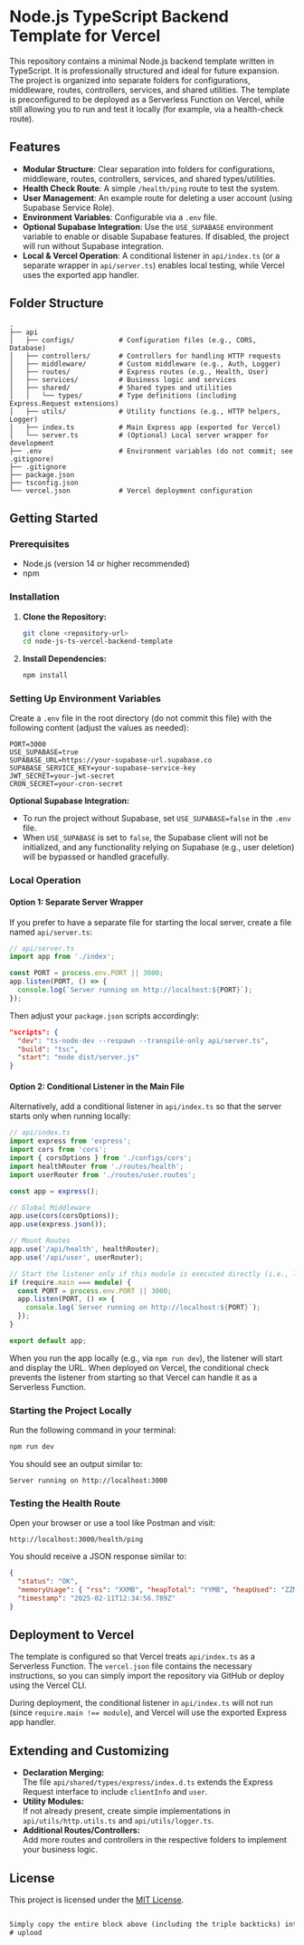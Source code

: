 # Node.js TypeScript Backend Template for Vercel

This repository contains a minimal Node.js backend template written in TypeScript. It is professionally structured and ideal for future expansion. The project is organized into separate folders for configurations, middleware, routes, controllers, services, and shared utilities. The template is preconfigured to be deployed as a Serverless Function on Vercel, while still allowing you to run and test it locally (for example, via a health-check route).

## Features

- **Modular Structure**: Clear separation into folders for configurations, middleware, routes, controllers, services, and shared types/utilities.
- **Health Check Route**: A simple `/health/ping` route to test the system.
- **User Management**: An example route for deleting a user account (using Supabase Service Role).
- **Environment Variables**: Configurable via a `.env` file.
- **Optional Supabase Integration**: Use the `USE_SUPABASE` environment variable to enable or disable Supabase features. If disabled, the project will run without Supabase integration.
- **Local & Vercel Operation**: A conditional listener in `api/index.ts` (or a separate wrapper in `api/server.ts`) enables local testing, while Vercel uses the exported app handler.

## Folder Structure

```
.
├── api
│   ├── configs/           # Configuration files (e.g., CORS, Database)
│   ├── controllers/       # Controllers for handling HTTP requests
│   ├── middleware/        # Custom middleware (e.g., Auth, Logger)
│   ├── routes/            # Express routes (e.g., Health, User)
│   ├── services/          # Business logic and services
│   ├── shared/            # Shared types and utilities
│   │   └── types/         # Type definitions (including Express.Request extensions)
│   ├── utils/             # Utility functions (e.g., HTTP helpers, Logger)
│   ├── index.ts           # Main Express app (exported for Vercel)
│   └── server.ts          # (Optional) Local server wrapper for development
├── .env                   # Environment variables (do not commit; see .gitignore)
├── .gitignore
├── package.json
├── tsconfig.json
└── vercel.json            # Vercel deployment configuration
```

## Getting Started

### Prerequisites

- Node.js (version 14 or higher recommended)
- npm

### Installation

1. **Clone the Repository:**

   ```bash
   git clone <repository-url>
   cd node-js-ts-vercel-backend-template
   ```

2. **Install Dependencies:**

   ```bash
   npm install
   ```

### Setting Up Environment Variables

Create a `.env` file in the root directory (do not commit this file) with the following content (adjust the values as needed):

```dotenv
PORT=3000
USE_SUPABASE=true
SUPABASE_URL=https://your-supabase-url.supabase.co
SUPABASE_SERVICE_KEY=your-supabase-service-key
JWT_SECRET=your-jwt-secret
CRON_SECRET=your-cron-secret
```

**Optional Supabase Integration:**  
- To run the project without Supabase, set `USE_SUPABASE=false` in the `.env` file.  
- When `USE_SUPABASE` is set to `false`, the Supabase client will not be initialized, and any functionality relying on Supabase (e.g., user deletion) will be bypassed or handled gracefully.

### Local Operation

#### Option 1: Separate Server Wrapper

If you prefer to have a separate file for starting the local server, create a file named `api/server.ts`:

```typescript
// api/server.ts
import app from './index';

const PORT = process.env.PORT || 3000;
app.listen(PORT, () => {
  console.log(`Server running on http://localhost:${PORT}`);
});
```

Then adjust your `package.json` scripts accordingly:

```json
"scripts": {
  "dev": "ts-node-dev --respawn --transpile-only api/server.ts",
  "build": "tsc",
  "start": "node dist/server.js"
}
```

#### Option 2: Conditional Listener in the Main File

Alternatively, add a conditional listener in `api/index.ts` so that the server starts only when running locally:

```typescript
// api/index.ts
import express from 'express';
import cors from 'cors';
import { corsOptions } from './configs/cors';
import healthRouter from './routes/health';
import userRouter from './routes/user.routes';

const app = express();

// Global Middleware
app.use(cors(corsOptions));
app.use(express.json());

// Mount Routes
app.use('/api/health', healthRouter);
app.use('/api/user', userRouter);

// Start the listener only if this module is executed directly (i.e., locally)
if (require.main === module) {
  const PORT = process.env.PORT || 3000;
  app.listen(PORT, () => {
    console.log(`Server running on http://localhost:${PORT}`);
  });
}

export default app;
```

When you run the app locally (e.g., via `npm run dev`), the listener will start and display the URL. When deployed on Vercel, the conditional check prevents the listener from starting so that Vercel can handle it as a Serverless Function.

### Starting the Project Locally

Run the following command in your terminal:

```bash
npm run dev
```

You should see an output similar to:

```
Server running on http://localhost:3000
```

### Testing the Health Route

Open your browser or use a tool like Postman and visit:

```
http://localhost:3000/health/ping
```

You should receive a JSON response similar to:

```json
{
  "status": "OK",
  "memoryUsage": { "rss": "XXMB", "heapTotal": "YYMB", "heapUsed": "ZZMB", "external": "WWMB" },
  "timestamp": "2025-02-11T12:34:56.789Z"
}
```

## Deployment to Vercel

The template is configured so that Vercel treats `api/index.ts` as a Serverless Function. The `vercel.json` file contains the necessary instructions, so you can simply import the repository via GitHub or deploy using the Vercel CLI.

During deployment, the conditional listener in `api/index.ts` will not run (since `require.main !== module`), and Vercel will use the exported Express app handler.

## Extending and Customizing

- **Declaration Merging:**  
  The file `api/shared/types/express/index.d.ts` extends the Express Request interface to include `clientInfo` and `user`.
- **Utility Modules:**  
  If not already present, create simple implementations in `api/utils/http.utils.ts` and `api/utils/logger.ts`.
- **Additional Routes/Controllers:**  
  Add more routes and controllers in the respective folders to implement your business logic.

## License

This project is licensed under the [MIT License](LICENSE).
````markdown

Simply copy the entire block above (including the triple backticks) into your `README.md` file.
#   u p l o o d  
 